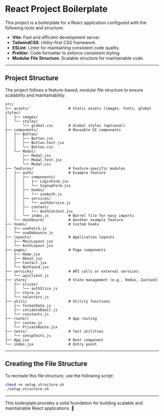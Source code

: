 
# **React Project Boilerplate**

This project is a boilerplate for a React application configured with the following tools and structure:

- **Vite**: Fast and efficient development server.
- **TailwindCSS**: Utility-first CSS framework.
- **ESLint**: Linter for maintaining consistent code quality.
- **Prettier**: Code formatter to enforce consistent styling.
- **Modular File Structure**: Scalable structure for maintainable code.

---

## **Project Structure**

The project follows a feature-based, modular file structure to ensure scalability and maintainability:

```
src/
├── assets/                  # Static assets (images, fonts, global styles)
│   ├── images/
│   └── styles/
│       └── global.css       # Global styles (optional)
├── components/              # Reusable UI components
│   ├── Button/
│   │   ├── Button.jsx
│   │   ├── Button.test.jsx
│   │   └── Button.css
│   └── Modal/
│       ├── Modal.jsx
│       ├── Modal.test.jsx
│       └── Modal.css
├── features/                # Feature-specific modules
│   ├── auth/                # Example feature
│   │   ├── components/
│   │   │   ├── LoginForm.jsx
│   │   │   └── SignupForm.jsx
│   │   ├── hooks/
│   │   │   └── useAuth.js
│   │   ├── services/
│   │   │   └── authService.js
│   │   ├── context/
│   │   │   └── AuthContext.jsx
│   │   └── index.js         # Barrel file for easy imports
│   └── dashboard/           # Another example feature
├── hooks/                   # Custom hooks
│   ├── useFetch.js
│   └── useDebounce.js
├── layouts/                 # Application layouts
│   ├── MainLayout.jsx
│   └── AuthLayout.jsx
├── pages/                   # Page components
│   ├── Home.jsx
│   ├── About.jsx
│   ├── Contact.jsx
│   └── NotFound.jsx
├── services/                # API calls or external services
│   └── apiClient.js
├── store/                   # State management (e.g., Redux, Zustand)
│   ├── slices/
│   │   └── authSlice.js
│   ├── store.js
│   └── selectors.js
├── utils/                   # Utility functions
│   ├── formatDate.js
│   ├── validateEmail.js
│   └── constants.js
├── router/                  # App routing
│   ├── routes.js
│   └── PrivateRoute.jsx
├── tests/                   # Test utilities
│   └── setupTests.js
├── App.jsx                  # Root component
└── index.jsx                # Entry point
```

---

## **Creating the File Structure**

To recreate this file structure, use the following script:

```bash
chmod +x setup_structure.sh
./setup_structure.sh
```
---

This boilerplate provides a solid foundation for building scalable and maintainable React applications. 🎉